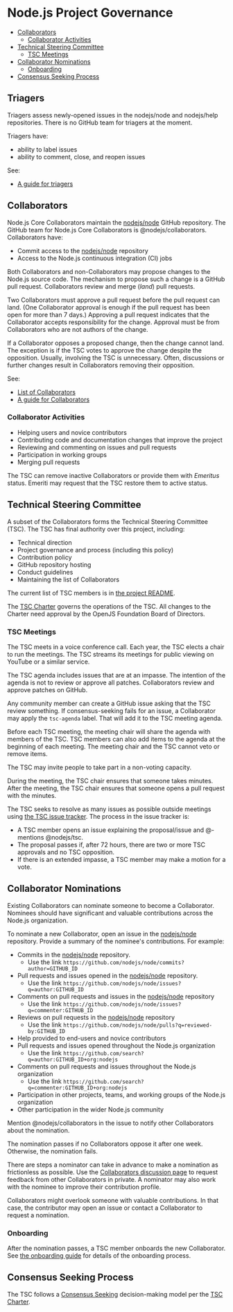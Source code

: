# Node.js Project Governance

<!-- TOC -->

* [Collaborators](#collaborators)
  * [Collaborator Activities](#collaborator-activities)
* [Technical Steering Committee](#technical-steering-committee)
  * [TSC Meetings](#tsc-meetings)
* [Collaborator Nominations](#collaborator-nominations)
  * [Onboarding](#onboarding)
* [Consensus Seeking Process](#consensus-seeking-process)

<!-- /TOC -->

## Triagers

Triagers assess newly-opened issues in the nodejs/node and nodejs/help
repositories. There is no GitHub team for triagers at the moment.

Triagers have:
* ability to label issues
* ability to comment, close, and reopen issues

See:

* [A guide for triagers](./doc/guides/contributing/issues.md#triaging-a-bug-report)

## Collaborators

Node.js Core Collaborators maintain the [nodejs/node][] GitHub repository.
The GitHub team for Node.js Core Collaborators is @nodejs/collaborators.
Collaborators have:

* Commit access to the [nodejs/node][] repository
* Access to the Node.js continuous integration (CI) jobs

Both Collaborators and non-Collaborators may propose changes to the Node.js
source code. The mechanism to propose such a change is a GitHub pull request.
Collaborators review and merge (_land_) pull requests.

Two Collaborators must approve a pull request before the pull request can land.
(One Collaborator approval is enough if the pull request has been open for more
than 7 days.) Approving a pull request indicates that the Collaborator accepts
responsibility for the change. Approval must be from Collaborators who are not
authors of the change.

If a Collaborator opposes a proposed change, then the change cannot land. The
exception is if the TSC votes to approve the change despite the opposition.
Usually, involving the TSC is unnecessary. Often, discussions or further changes
result in Collaborators removing their opposition.

See:

* [List of Collaborators](./README.md#current-project-team-members)
* [A guide for Collaborators](./doc/guides/collaborator-guide.md)

### Collaborator Activities

* Helping users and novice contributors
* Contributing code and documentation changes that improve the project
* Reviewing and commenting on issues and pull requests
* Participation in working groups
* Merging pull requests

The TSC can remove inactive Collaborators or provide them with _Emeritus_
status. Emeriti may request that the TSC restore them to active status.

## Technical Steering Committee

A subset of the Collaborators forms the Technical Steering Committee (TSC).
The TSC has final authority over this project, including:

* Technical direction
* Project governance and process (including this policy)
* Contribution policy
* GitHub repository hosting
* Conduct guidelines
* Maintaining the list of Collaborators

The current list of TSC members is in
[the project README](./README.md#current-project-team-members).

The [TSC Charter][] governs the operations of the TSC. All changes to the
Charter need approval by the OpenJS Foundation Board of Directors.

### TSC Meetings

The TSC meets in a voice conference call. Each year, the TSC elects a chair to
run the meetings. The TSC streams its meetings for public viewing on YouTube or
a similar service.

The TSC agenda includes issues that are at an impasse. The intention of the
agenda is not to review or approve all patches. Collaborators review and approve
patches on GitHub.

Any community member can create a GitHub issue asking that the TSC review
something. If consensus-seeking fails for an issue, a Collaborator may apply the
`tsc-agenda` label. That will add it to the TSC meeting agenda.

Before each TSC meeting, the meeting chair will share the agenda with members of
the TSC. TSC members can also add items to the agenda at the beginning of each
meeting. The meeting chair and the TSC cannot veto or remove items.

The TSC may invite people to take part in a non-voting capacity.

During the meeting, the TSC chair ensures that someone takes minutes. After the
meeting, the TSC chair ensures that someone opens a pull request with the
minutes.

The TSC seeks to resolve as many issues as possible outside meetings using
[the TSC issue tracker](https://github.com/nodejs/TSC/issues). The process in
the issue tracker is:

* A TSC member opens an issue explaining the proposal/issue and @-mentions
  @nodejs/tsc.
* The proposal passes if, after 72 hours, there are two or more TSC approvals
  and no TSC opposition.
* If there is an extended impasse, a TSC member may make a motion for a vote.

## Collaborator Nominations

Existing Collaborators can nominate someone to become a Collaborator. Nominees
should have significant and valuable contributions across the Node.js
organization.

To nominate a new Collaborator, open an issue in the [nodejs/node][] repository.
Provide a summary of the nominee's contributions. For example:

* Commits in the [nodejs/node][] repository.
  * Use the link `https://github.com/nodejs/node/commits?author=GITHUB_ID`
* Pull requests and issues opened in the [nodejs/node][] repository.
  * Use the link `https://github.com/nodejs/node/issues?q=author:GITHUB_ID`
* Comments on pull requests and issues in the [nodejs/node][] repository
  * Use the link `https://github.com/nodejs/node/issues?q=commenter:GITHUB_ID`
* Reviews on pull requests in the [nodejs/node][] repository
  * Use the link `https://github.com/nodejs/node/pulls?q=reviewed-by:GITHUB_ID`
* Help provided to end-users and novice contributors
* Pull requests and issues opened throughout the Node.js organization
  * Use the link  `https://github.com/search?q=author:GITHUB_ID+org:nodejs`
* Comments on pull requests and issues throughout the Node.js organization
  * Use the link `https://github.com/search?q=commenter:GITHUB_ID+org:nodejs`
* Participation in other projects, teams, and working groups of the Node.js
  organization
* Other participation in the wider Node.js community

Mention @nodejs/collaborators in the issue to notify other Collaborators about
the nomination.

The nomination passes if no Collaborators oppose it after one week. Otherwise,
the nomination fails.

There are steps a nominator can take in advance to make a nomination as
frictionless as possible. Use the [Collaborators discussion page][] to request
feedback from other Collaborators in private. A nominator may also work with the
nominee to improve their contribution profile.

Collaborators might overlook someone with valuable contributions. In that case,
the contributor may open an issue or contact a Collaborator to request a
nomination.

### Onboarding

After the nomination passes, a TSC member onboards the new Collaborator. See
[the onboarding guide](./onboarding.md) for details of the onboarding
process.

## Consensus Seeking Process

The TSC follows a [Consensus Seeking][] decision-making model per the
[TSC Charter][].

[Collaborators discussion page]: https://github.com/orgs/nodejs/teams/collaborators/discussions
[Consensus Seeking]: https://en.wikipedia.org/wiki/Consensus-seeking_decision-making
[TSC Charter]: https://github.com/nodejs/TSC/blob/master/TSC-Charter.md
[nodejs/node]: https://github.com/nodejs/node
